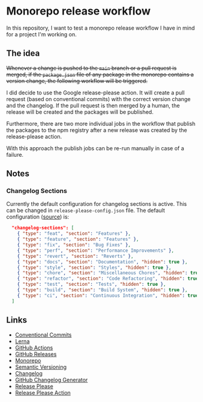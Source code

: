 # Monorepo release workflow

In this repository, I want to test a monorepo release workflow I have in mind for a project I'm working on.

## The idea

~~Whenever a change is pushed to the `main` branch or a pull request is merged, if the `package.json` file of any package in the monorepo contains a version change, the following workflow will be triggered.~~

I did decide to use the Google release-please action. It will create a pull request (based on conventional commits) with the correct version change and the changelog. If the pull request is then merged by a human, the release will be created and the packages will be published.

Furthermore, there are two more individual jobs in the workflow that publish the packages to the npm registry after a new release was created by the release-please action.

With this approach the publish jobs can be re-run manually in case of a failure.

## Notes

### Changelog Sections

Currently the default configuration for changelog sections is active. This can be changed in `release-please-config.json` file. The default configuration ([source](https://git.io/JqCZL)) is:

```json
  "changelog-sections": [
    { "type": "feat", "section": "Features" },
    { "type": "feature", "section": "Features" },
    { "type": "fix", "section": "Bug Fixes" },
    { "type": "perf", "section": "Performance Improvements" },
    { "type": "revert", "section": "Reverts" },
    { "type": "docs", "section": "Documentation", "hidden": true },
    { "type": "style", "section": "Styles", "hidden": true },
    { "type": "chore", "section": "Miscellaneous Chores", "hidden": true },
    { "type": "refactor", "section": "Code Refactoring", "hidden": true },
    { "type": "test", "section": "Tests", "hidden": true },
    { "type": "build", "section": "Build System", "hidden": true },
    { "type": "ci", "section": "Continuous Integration", "hidden": true }
  ]
```

## Links

- [Conventional Commits](https://www.conventionalcommits.org/)
- [Lerna](https://lerna.js.org/)
- [GitHub Actions](https://docs.github.com/en/actions)
- [GitHub Releases](https://docs.github.com/en/github/administering-a-repository/managing-releases-in-a-repository)
- [Monorepo](https://en.wikipedia.org/wiki/Monorepo)
- [Semantic Versioning](https://semver.org/)
- [Changelog](https://keepachangelog.com/en/1.0.0/)
- [GitHub Changelog Generator](https://github.com/github-changelog-generator/github-changelog-generator)
- [Release Please](https://github.com/googleapis/release-please)
- [Release Please Action](https://github.com/googleapis/release-please-action)
